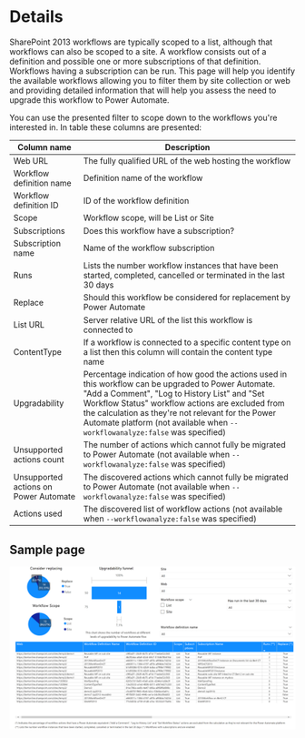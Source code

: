 # Details

SharePoint 2013 workflows are typically scoped to a list, although that workflows can also be scoped to a site. A workflow consists out of a definition and possible one or more subscriptions of that definition. Workflows having a subscription can be run. This page will help you identify the available workflows allowing you to filter them by site collection or web and providing detailed information that will help you assess the need to upgrade this workflow to Power Automate.

You can use the presented filter to scope down to the workflows you're interested in. In table these columns are presented:

Column name | Description
------------|------------
Web URL | The fully qualified URL of the web hosting the workflow
Workflow definition name | Definition name of the workflow
Workflow definition ID | ID of the workflow definition
Scope | Workflow scope, will be List or Site
Subscriptions | Does this workflow have a subscription?
Subscription name | Name of the workflow subscription
Runs | Lists the number workflow instances that have been started, completed, cancelled or terminated in the last 30 days
Replace | Should this workflow be considered for replacement by Power Automate
List URL | Server relative URL of the list this workflow is connected to
ContentType | If a workflow is connected to a specific content type on a list then this column will contain the content type name
Upgradability | Percentage indication of how good the actions used in this workflow can be upgraded to Power Automate. "Add a Comment", "Log to History List" and "Set Workflow Status" workflow actions are excluded from the calculation as they're not relevant for the Power Automate platform (not available when `--workflowanalyze:false` was specified)
Unsupported actions count | The number of actions which cannot fully be migrated to Power Automate (not available when `--workflowanalyze:false` was specified)
Unsupported actions on Power Automate | The discovered actions which cannot fully be migrated to Power Automate (not available when `--workflowanalyze:false` was specified)
Actions used | The discovered list of workflow actions (not available when `--workflowanalyze:false` was specified)

## Sample page

![workflow details](../images/workflowdetails.png)

